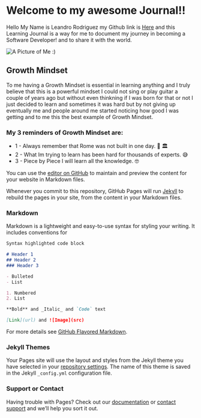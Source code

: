 # Welcome to my awesome Journal!!

Hello My Name is Leandro Rodriguez my Github link is [Here](https://github.com/lrodriguezjb) and this Learning Journal is a way for me to document my journey in becoming a Software Developer! and to share it with the world.

![A Picture of Me :)](https://ibb.co/PW8Cgsk)

## Growth Mindset

To me having a Growth Mindset is essential in learning anything and I truly believe that this is a powerful mindset I could not sing or play guitar a couple of years ago but without even thinkning if I was born for that or not I just decided to learn and sometimes it was hard but by not giving up eventually me and people around me started noticing how good I was getting and to me this the best example of Growth Mindset.

### My 3 reminders of Growth Mindset are:

* 1 - Always remember that Rome was not built in one day. :muscle: :classical_building:
* 2 - What Im trying to learn has been hard for thousands of experts. :sweat_smile:	
* 3 - Piece by Piece I will learn all the knowledge.  :nerd_face:

You can use the [editor on GitHub](https://github.com/lrodriguezjb/learning-journal/edit/master/README.md) to maintain and preview the content for your website in Markdown files.

Whenever you commit to this repository, GitHub Pages will run [Jekyll](https://jekyllrb.com/) to rebuild the pages in your site, from the content in your Markdown files.

### Markdown

Markdown is a lightweight and easy-to-use syntax for styling your writing. It includes conventions for

```markdown
Syntax highlighted code block

# Header 1
## Header 2
### Header 3

- Bulleted
- List

1. Numbered
2. List

**Bold** and _Italic_ and `Code` text

[Link](url) and ![Image](src)
```

For more details see [GitHub Flavored Markdown](https://guides.github.com/features/mastering-markdown/).

### Jekyll Themes

Your Pages site will use the layout and styles from the Jekyll theme you have selected in your [repository settings](https://github.com/lrodriguezjb/learning-journal/settings). The name of this theme is saved in the Jekyll `_config.yml` configuration file.

### Support or Contact

Having trouble with Pages? Check out our [documentation](https://help.github.com/categories/github-pages-basics/) or [contact support](https://github.com/contact) and we’ll help you sort it out.
